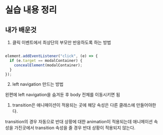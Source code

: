 # 실습 내용 정리

## 내가 배운것

1. 클릭 이벤트에서 최상단의 부모만 반응하도록 하는 방법

```javascript

element.addEventListener("click", (e) => {
  if (e.target == modalContainer) {
    concealElement(modalContainer);
  }
});

```

2. left navigation 만드는 방법

왼편에 left navigation을 숨겨둔 후 body 전체를 이동시키면 됨

1. transition은 애니매이션이 적용되는 곳에 해당 속성은 다른 클래스에 만들어야한다.

transition의 경우 자동으로 반대 상황에 대한 animation이 적용되는데
애니메이션 속성을 가진곳에서 transition 속성을 줄 경우 반대 상황이 적용되지 않는다.
